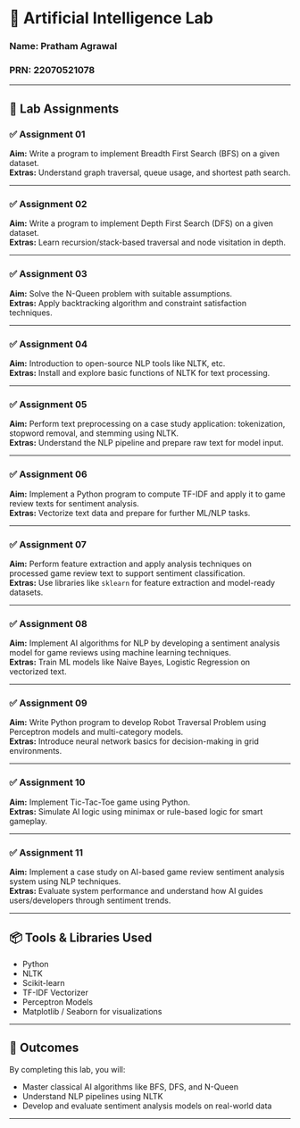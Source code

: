 # 🧠 Artificial Intelligence Lab

### Name: Pratham Agrawal  
### PRN: 22070521078

---

## 🔢 Lab Assignments

### ✅ Assignment 01  
**Aim:** Write a program to implement Breadth First Search (BFS) on a given dataset.  
**Extras:** Understand graph traversal, queue usage, and shortest path search.

---

### ✅ Assignment 02  
**Aim:** Write a program to implement Depth First Search (DFS) on a given dataset.  
**Extras:** Learn recursion/stack-based traversal and node visitation in depth.

---

### ✅ Assignment 03  
**Aim:** Solve the N-Queen problem with suitable assumptions.  
**Extras:** Apply backtracking algorithm and constraint satisfaction techniques.

---

### ✅ Assignment 04  
**Aim:** Introduction to open-source NLP tools like NLTK, etc.  
**Extras:** Install and explore basic functions of NLTK for text processing.

---

### ✅ Assignment 05  
**Aim:** Perform text preprocessing on a case study application: tokenization, stopword removal, and stemming using NLTK.  
**Extras:** Understand the NLP pipeline and prepare raw text for model input.

---

### ✅ Assignment 06  
**Aim:** Implement a Python program to compute TF-IDF and apply it to game review texts for sentiment analysis.  
**Extras:** Vectorize text data and prepare for further ML/NLP tasks.

---

### ✅ Assignment 07  
**Aim:** Perform feature extraction and apply analysis techniques on processed game review text to support sentiment classification.  
**Extras:** Use libraries like `sklearn` for feature extraction and model-ready datasets.

---

### ✅ Assignment 08  
**Aim:** Implement AI algorithms for NLP by developing a sentiment analysis model for game reviews using machine learning techniques.  
**Extras:** Train ML models like Naive Bayes, Logistic Regression on vectorized text.

---

### ✅ Assignment 09  
**Aim:** Write Python program to develop Robot Traversal Problem using Perceptron models and multi-category models.  
**Extras:** Introduce neural network basics for decision-making in grid environments.

---

### ✅ Assignment 10  
**Aim:** Implement Tic-Tac-Toe game using Python.  
**Extras:** Simulate AI logic using minimax or rule-based logic for smart gameplay.

---

### ✅ Assignment 11  
**Aim:** Implement a case study on AI-based game review sentiment analysis system using NLP techniques.  
**Extras:** Evaluate system performance and understand how AI guides users/developers through sentiment trends.

---

## 📦 Tools & Libraries Used

- Python
- NLTK
- Scikit-learn
- TF-IDF Vectorizer
- Perceptron Models
- Matplotlib / Seaborn for visualizations

---

## 🎯 Outcomes

By completing this lab, you will:
- Master classical AI algorithms like BFS, DFS, and N-Queen
- Understand NLP pipelines using NLTK
- Develop and evaluate sentiment analysis models on real-world data

---

